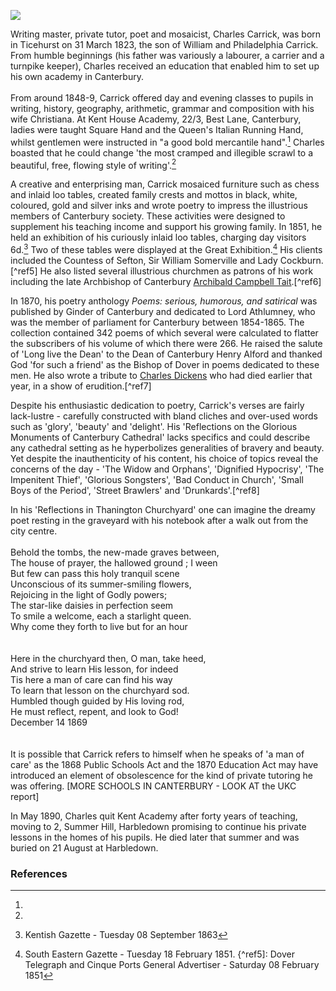 <a href="https://beta.kent-maps.online"><img src="https://beta.kent-maps.online/juncture/ve-button.png"></a>
<param ve-config title="Charles Carrick" author="Michelle Crowther" layout="vtl" banner="https://raw.githubusercontent.com/kent-map/images/main/banners/19c.jpg">

<param ve-entity eid="Q2317326" aliases="Thanington">

Writing master, private tutor, poet and mosaicist, Charles Carrick, was born in Ticehurst on 31 March 1823, the son of William and Philadelphia Carrick. From humble beginnings (his father was variously a labourer, a carrier and a turnpike keeper), Charles received an education that enabled him to set up his own academy in Canterbury. 
<br><br>
From around 1848-9, Carrick offered day and evening classes to pupils in writing, history, geography, arithmetic, grammar and composition with his wife Christiana. At Kent House Academy, 22/3, Best Lane, Canterbury, ladies were taught Square Hand and the Queen's Italian Running Hand, whilst gentlemen were instructed in "a good bold mercantile hand".[^ref1] Charles boasted that he could change 'the most cramped and illegible scrawl to a beautiful, free, flowing style of writing'.[^ref2] 

A creative and enterprising man, Carrick mosaiced furniture such as chess and inlaid loo tables, created family crests and mottos in black, white, coloured, gold and silver inks and wrote poetry to impress the illustrious members of Canterbury society. These activities were designed to supplement his teaching income and support his growing family. In 1851, he held an exhibition of his curiously inlaid loo tables, charging day visitors 6d.[^ref3] Two of these tables were displayed at the Great Exhibition.[^ref4] His clients included the Countess of Sefton, Sir William Somerville and Lady Cockburn.[^ref5]  He also listed several illustrious churchmen as patrons of his work including the late Archbishop of Canterbury [Archibald Campbell Tait](/19c/19c-tait-biography).[^ref6] 

In 1870, his poetry anthology _Poems: serious, humorous, and satirical_ was published by Ginder of Canterbury and dedicated to Lord Athlumney, who was the member of parliament for Canterbury between 1854-1865. The collection contained 342 poems of which several were calculated to flatter the subscribers of his volume of which there were 266. He raised the salute of 'Long live the Dean' to the Dean of Canterbury Henry Alford and thanked God 'for such a friend' as the Bishop of Dover in poems dedicated to these men. He also wrote a tribute to [Charles Dickens](/dickens/dickens-biography) who had died earlier that year, in a show of erudition.[^ref7] 

Despite his enthusiastic dedication to poetry, Carrick's verses are fairly lack-lustre - carefully constructed with bland cliches and over-used words such as 'glory', 'beauty' and 'delight'. His 'Reflections on the Glorious Monuments of Canterbury Cathedral' lacks specifics and could describe any cathedral setting as he hyperbolizes generalities of bravery and beauty. Yet despite the inauthenticity of his content, his choice of topics reveal the concerns of the day - 'The Widow and Orphans', 'Dignified Hypocrisy', 'The Impenitent Thief', 'Glorious Songsters', 'Bad Conduct in Church', 'Small Boys of the Period', 'Street Brawlers' and 'Drunkards'.[^ref8] 

In his 'Reflections in Thanington Churchyard' one can imagine the dreamy poet resting in the graveyard with his notebook after a walk out from the city centre.
<br><br>
Behold the tombs, the new-made graves between,    
The house of prayer, the hallowed ground ; I ween    
But few can pass this holy tranquil scene   
Unconscious of its summer-smiling flowers,   
Rejoicing in the light of Godly powers;    
The star-like daisies in perfection seem    
To smile a welcome, each a starlight queen.   
Why come they forth to live but for an hour   
<br><br>
Here in the churchyard then, O man, take heed,    
And strive to learn His lesson, for indeed    
Tis here a man of care can find his way    
To learn that lesson on the churchyard sod.    
Humbled though guided by His loving rod,    
He must reflect, repent, and look to God!   
December 14 1869   
<br><br>
It is possible that Carrick refers to himself when he speaks of 'a man of care' as the 1868 Public Schools Act and the 1870 Education Act may have introduced an element of obsolescence for the kind of private tutoring he was offering. [MORE SCHOOLS IN CANTERBURY - LOOK AT the UKC report]
<param ve-image url="https://upload.wikimedia.org/wikipedia/commons/f/f1/St_Nicholas%2C_Thanington_Without_-_geograph.org.uk_-_2912744.jpg" label="St Nicholas, Thanington Without" attribution="John Salmon via Wikimedia Commons" license="CC BY-SA 2.0">

In May 1890, Charles quit Kent Academy after forty years of teaching, moving to 2, Summer Hill, Harbledown promising to continue his private lessons in the homes of his pupils. He died later that summer and was buried on 21 August at Harbledown. 

### References

[^ref1]:
[^ref2]:
[^ref3]: Kentish Gazette - Tuesday 08 September 1863
[^ref4]: South Eastern Gazette - Tuesday 18 February 1851.
{^ref5]: Dover Telegraph and Cinque Ports General Advertiser - Saturday 08 February 1851
